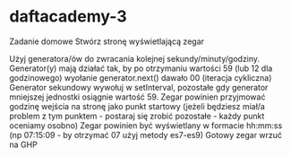 # daftacademy-3
Zadanie domowe
Stwórz stronę wyświetlającą zegar

Użyj generatora/ów do zwracania kolejnej sekundy/minuty/godziny. Generator(y) mają działać tak, by po otrzymaniu wartości 59 (lub 12 dla godzinowego) wyołanie generator.next() dawało 00 (iteracja cykliczna)
Generator sekundowy wywołuj w setInterval, pozostałe gdy generator mniejszej jednostki osiągnie wartość 59.
Zegar powinien przyjmować godzinę wejścia na stronę jako punkt startowy (jeżeli będziesz miał/a problem z tym punktem - postaraj się zrobić pozostałe - każdy punkt oceniamy osobno)
Zegar powinien być wyświetlany w formacie hh:mm:ss (np 07:15:09 - by otrzymać 07 użyj metody es7-es9)
Gotowy zegar wrzuć na GHP